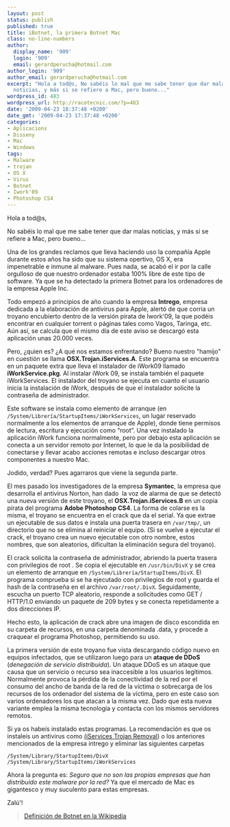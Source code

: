 ```yaml
---
layout: post
status: publish
published: true
title: iBotnet, la primera Botnet Mac
class: no-line-numbers
author:
  display_name: '909'
  login: '909'
  email: gerardperucha@hotmail.com
author_login: '909'
author_email: gerardperucha@hotmail.com
excerpt: "Hola a tod@s, No sabéis lo mal que me sabe tener que dar malas
  noticias, y más si se refiere a Mac, pero bueno..."
wordpress_id: 483
wordpress_url: http://racotecnic.com/?p=483
date: '2009-04-23 18:37:48 +0200'
date_gmt: '2009-04-23 17:37:48 +0200'
categories:
- Aplicacions
- Disseny
- Mac
- Windows
tags:
- Malware
- trojan
- OS X
- Virus
- Botnet
- Iwork'09
- Photoshop CS4
---
```


Hola a tod@s,

No sabéis lo mal que me sabe tener que dar malas noticias, y más si se refiere a Mac, pero bueno...

Una de los grandes reclamos que lleva haciendo uso la compañí­a Apple durante estos años ha sido que su sistema opertivo, OS X, era  impenetrable e inmune al malware. Pues nada, se acabó el ir por la calle orgulloso de que nuestro ordenador estaba 100% libre de este tipo de software. Ya que se ha detectado la primera Botnet para los ordenadores de la empresa Apple Inc.

Todo empezó a principios de año cuando la empresa <strong>Intrego</strong>, empresa dedicada a la elaboración de antivirus para Apple, alertó de que corria un troyano encubierto dentro de la versión pirata de Iwork'09, la que podéis encontrar en cualquier torrent o páginas tales como Vagos, Taringa, etc. Aún así, se calcula que el mismo día de este aviso se descargó esta aplicación unas 20.000 veces.

<a id="more"></a><a id="more-483"></a>

Pero, ¿quien es? ¿A qué nos estamos enfrentando? Bueno nuestro "hamijo" en cuestión se llama <strong>OSX.Trojan.iServices.A</strong>. Este programa se encuentra en un paquete extra que lleva el instalador de iWork09 llamado<strong> iWorkService.pkg</strong>. Al instalar iWork 09, se instala también el paquete iWorkServices. El instalador del troyano se ejecuta en cuanto el usuario inicia la instalación de iWork, después de que el instalador solicite la contraseña de administrador.

Este software se instala como elemento de arranque (en `/System/Librería/StartupItems/iWorkServices`, un lugar reservado normalmente a los elementos de arranque de Apple), donde tiene permisos de lectura, escritura y ejecución como “root”. Una vez instalado la aplicación iWork funciona normalmente, pero por debajo esta aplicación se conecta a un servidor remoto por Internet, lo que le da la posibilidad de conectarse y llevar acabo acciones remotas e incluso descargar otros componentes a nuestro Mac.

Jodido, verdad? Pues agarraros que viene la segunda parte.

El mes pasado los investigadores de la empresa <strong>Symantec</strong>, la empresa que desarrolla el antivirus Norton, han dado  la voz de alarma de que se detectó una nueva versión de este troyano, el <strong>OSX.Trojan.iServices.B</strong> en un copia pirata del programa <strong>Adobe Photoshop CS4</strong>. La forma de colarse es la misma, el troyano se encuentra en el crack que da el serial. Ya que extrae un ejecutable de sus datos e instala una puerta trasera en `/var/tmp/`, un directorio que no se elimina al reiniciar el equipo. (Si se vuelve a ejecutar el crack, el troyano crea un nuevo ejecutable con otro nombre, estos nombres, que son aleatorios, dificultan la eliminación segura del troyano).

El crack solicita la contraseña de administrador, abriendo la puerta trasera con privilegios de root . Se copia el ejecutable en `/usr/bin/DivX` y se crea un elemento de arranque en `/System/Librería/StartupItems/DivX`. El programa comprueba si se ha ejecutado con privilegios de root y guarda el hash de la contraseña en el archivo `/var/root/.DivX`. Seguidamente, escucha un puerto TCP aleatorio, responde a solicitudes como GET / HTTP/1.0 enviando un paquete de 209 bytes y se conecta repetidamente a dos direcciones IP.

Hecho esto, la aplicación de crack abre una imagen de disco escondida en su carpeta de recursos, en una carpeta denominada .data, y procede a craquear el programa Photoshop, permitiendo su uso.

La primera versión de este troyano fue vista descargando código nuevo en equipos infectados, que se utilizaron luego para un <strong>ataque de DDoS </strong>(<em>denegación de servicio distribuida</em>). Un ataque DDoS es un ataque que causa que un servicio o recurso sea inaccesible a los usuarios legítimos. Normalmente provoca la pérdida de la conectividad de la red por el consumo del ancho de banda de la red de la víctima o sobrecarga de los recursos de los ordenador del sistema de la víctima, pero en este caso son varios ordenadores los que atacan a la misma vez. Dado que esta nueva variante emplea la misma tecnología y contacta con los mismos servidores remotos.

Si ya os habeís instalado estas programas. La recomendación es que os instaleís un antivirus como <a title="securemac" href="http://macscan.securemac.com/files/iServicesTrojanRemovalTool.dmg">(</a><a title="securemac" href="http://macscan.securemac.com/files/iServicesTrojanRemovalTool.dmg">iServices Trojan Removal</a>) o los anteriores mencionados de la empresa intrego y eliminar las siguientes carpetas

    /System/Library/StartupItems/DivX
    /System/Library/StartupItems/iWorkServices

Ahora la pregunta es: <em>Seguro que no son las propias empresas que han distribuido este malware por la red?</em> Ya que el mercado de Mac es gigantesco y muy suculento para estas empresas.

Zalú'!

<blockquote>
  <a title="Botnet" href="http://es.wikipedia.org/wiki/Botnet" target="_blank">Definición de Botnet en la Wikipedia</a>
</blockquote>
